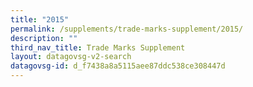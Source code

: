 ```yaml
---
title: "2015"
permalink: /supplements/trade-marks-supplement/2015/
description: ""
third_nav_title: Trade Marks Supplement
layout: datagovsg-v2-search
datagovsg-id: d_f7438a8a5115aee87ddc538ce308447d
---
```

